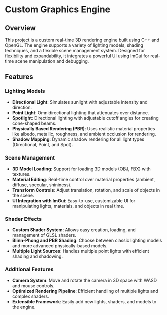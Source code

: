 
# Custom Graphics Engine

## Overview
This project is a custom real-time 3D rendering engine built using C++ and OpenGL. The engine supports a variety of lighting models, shading techniques, and a flexible scene management system. Designed for flexibility and expandability, it integrates a powerful UI using ImGui for real-time scene manipulation and debugging.

## Features

### Lighting Models
- **Directional Light**: Simulates sunlight with adjustable intensity and direction.
- **Point Light**: Omnidirectional lighting that attenuates over distance.
- **Spotlight**: Directional lighting with adjustable cutoff angles for creating cone-shaped beams.
- **Physically Based Rendering (PBR)**: Uses realistic material properties like albedo, metallic, roughness, and ambient occlusion for rendering.
- **Shadow Mapping**: Dynamic shadow rendering for all light types (Directional, Point, and Spot).

### Scene Management
- **3D Model Loading**: Support for loading 3D models (OBJ, FBX) with textures.
- **Material Editing**: Real-time control over material properties (ambient, diffuse, specular, shininess).
- **Transform Controls**: Adjust translation, rotation, and scale of objects in the scene.
- **UI Integration with ImGui**: Easy-to-use, customizable UI for manipulating lights, materials, and objects in real time.

### Shader Effects
- **Custom Shader System**: Allows easy creation, loading, and management of GLSL shaders.
- **Blinn-Phong and PBR Shading**: Choose between classic lighting models and more advanced physically-based models.
- **Multiple Light Sources**: Handles multiple point lights with efficient shading and shadowing.

### Additional Features
- **Camera System**: Move and rotate the camera in 3D space with WASD and mouse controls.
- **Optimized Rendering Pipeline**: Efficient handling of multiple lights and complex shaders.
- **Extensible Framework**: Easily add new lights, shaders, and models to the engine.
